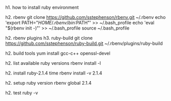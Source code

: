h1. how to install ruby environment

h2. rbenv
    git clone https://github.com/sstephenson/rbenv.git ~/.rbenv
    echo 'export PATH="$HOME/.rbenv/bin:$PATH"' >> ~/.bash_profile
    echo 'eval "$(rbenv init -)"' >> ~/.bash_profile
    source ~/.bash_profile

h2. rbenv plugins
h3. ruby-build
    git clone https://github.com/sstephenson/ruby-build.git ~/.rbenv/plugins/ruby-build

h2. build tools
    yum install gcc-c++ openssl-devel

h2. list available ruby versions
    rbenv install -l

h2. install ruby-2.1.4
    time rbenv install -v 2.1.4

h2. setup ruby version
    rbenv global 2.1.4

h2. test
    ruby -v
